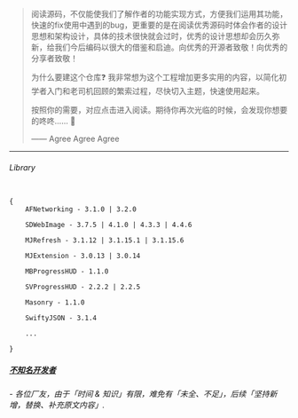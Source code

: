 >阅读源码，不仅能使我们了解作者的功能实现方式，方便我们运用其功能，快速的fix使用中遇到的bug，更重要的是在阅读优秀源码时体会作者的设计思想和架构设计，具体的技术很快就会过时，优秀的设计思想却会历久弥新，给我们今后编码以很大的借鉴和启迪。向优秀的开源者致敬！向优秀的分享者致敬！
>
>为什么要建这个仓库❓
>我非常想为这个工程增加更多实用的内容，以简化初学者入门和老司机回顾的繁索过程，尽快切入主题，快速使用起来。
>
>按照你的需要，对应点击进入阅读。期待你再次光临的时候，会发现你想要的咚咚…… 🤗
>
>—— Agree Agree Agree



***
###### Library

```objc

{
    AFNetworking - 3.1.0 | 3.2.0
    
    SDWebImage - 3.7.5 | 4.1.0 | 4.3.3 | 4.4.6
    
    MJRefresh - 3.1.12 | 3.1.15.1 | 3.1.15.6
    
    MJExtension - 3.0.13 | 3.0.14
    
    MBProgressHUD - 1.1.0
    
    SVProgressHUD - 2.2.2 | 2.2.5
    
    Masonry - 1.1.0
    
    SwiftyJSON - 3.1.4
    
    ...
    
}
```



##### [不知名开发者](https://upload-images.jianshu.io/upload_images/2230763-a98b15f328e7cf69.png?imageMogr2/auto-orient/strip%7CimageView2/2/w/1240)
###### - 各位厂友，由于「时间 & 知识」有限，难免有「未全、不足」，后续「坚持新增，替换、补充原文内容」.

